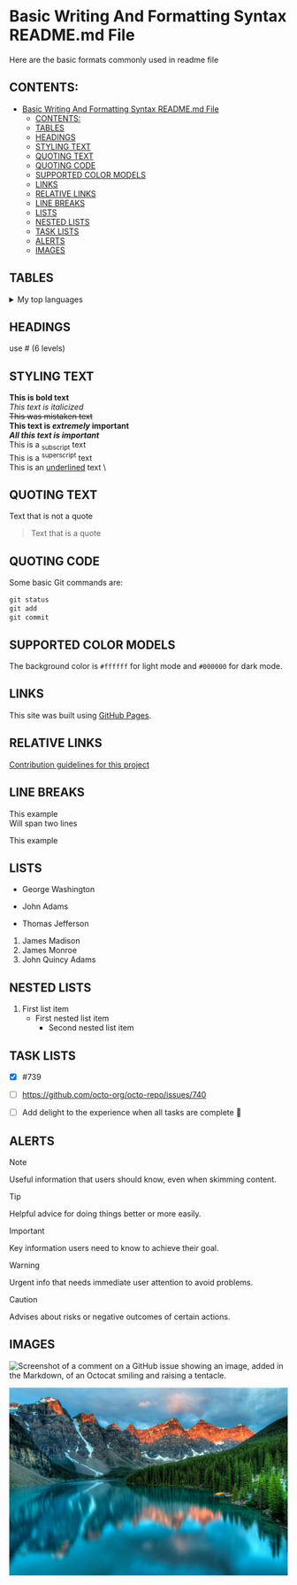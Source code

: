 # Basic Writing And Formatting Syntax README.md File
Here are the basic formats commonly used in readme file

## CONTENTS:
- [Basic Writing And Formatting Syntax README.md File](#basic-writing-and-formatting-syntax-readmemd-file)
  - [CONTENTS:](#contents)
  - [TABLES](#tables)
  - [HEADINGS](#headings)
  - [STYLING TEXT](#styling-text)
  - [QUOTING TEXT](#quoting-text)
  - [QUOTING CODE](#quoting-code)
  - [SUPPORTED COLOR MODELS](#supported-color-models)
  - [LINKS](#links)
  - [RELATIVE LINKS](#relative-links)
  - [LINE BREAKS](#line-breaks)
  - [LISTS](#lists)
  - [NESTED LISTS](#nested-lists)
  - [TASK LISTS](#task-lists)
  - [ALERTS](#alerts)
  - [IMAGES](#images)



## TABLES
<details>
<summary>My top languages</summary>
| Rank | Languages |
|-----:|-----------|
|     1| JavaScript|
|     2| Python    |
|     3| SQL       |

</details>


<!-- Headings -->
## HEADINGS
use # (6 levels)


<!-- Styling text -->
## STYLING TEXT
**This is bold text** \
_This text is italicized_ \
~~This was mistaken text~~  \
**This text is _extremely_ important** \
***All this text is important*** \
This is a <sub>subscript</sub> text \
This is a <sup>superscript</sup> text \
This is an <ins>underlined</ins> text \


<!-- Quoting text -->
## QUOTING TEXT
Text that is not a quote
> Text that is a quote


<!-- Quoting code -->
## QUOTING CODE
Some basic Git commands are:
```                                        
git status
git add
git commit
```


<!-- Supported color models -->
## SUPPORTED COLOR MODELS
The background color is `#ffffff` for light mode and `#000000` for dark mode.


<!-- Link -->
## LINKS
This site was built using [GitHub Pages](https://pages.github.com/).


<!-- Relative links -->
## RELATIVE LINKS
[Contribution guidelines for this project](docs/CONTRIBUTING.md)


<!-- Line breaks -->
## LINE BREAKS
This example \
Will span two lines

This example 


<!-- Lists -->
## LISTS
- George Washington
* John Adams
+ Thomas Jefferson
1. James Madison
2. James Monroe
3. John Quincy Adams


<!-- Nested Lists -->
## NESTED LISTS
1. First list item
   - First nested list item
     - Second nested list item


<!-- Task lists -->
## TASK LISTS
- [x] #739
- [ ] https://github.com/octo-org/octo-repo/issues/740
- [ ] Add delight to the experience when all tasks are complete :tada:


<!-- Alerts -->
## ALERTS
> [!NOTE]
> Useful information that users should know, even when skimming content.

> [!TIP]
> Helpful advice for doing things better or more easily.

> [!IMPORTANT]
> Key information users need to know to achieve their goal.

> [!WARNING]
> Urgent info that needs immediate user attention to avoid problems.

> [!CAUTION]
> Advises about risks or negative outcomes of certain actions.


<!-- Images -->
## IMAGES
![Screenshot of a comment on a GitHub issue showing an image, added in the Markdown, of an Octocat smiling and raising a tentacle.](https://myoctocat.com/assets/images/base-octocat.svg)

![](image.jpg)
